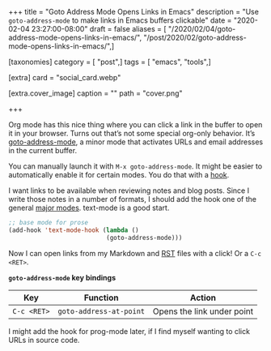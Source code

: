 +++
title = "Goto Address Mode Opens Links in Emacs"
description = "Use `goto-address-mode` to make links in Emacs buffers clickable"
date = "2020-02-04 23:27:00-08:00"
draft = false
aliases = [ "/2020/02/04/goto-address-mode-opens-links-in-emacs/", "/post/2020/02/goto-address-mode-opens-links-in-emacs/",]

[taxonomies]
category = [ "post",]
tags = [ "emacs", "tools",]

[extra]
card = "social_card.webp"

[extra.cover_image]
caption = ""
path = "cover.png"

+++

Org mode has this nice thing where you can click a link in the buffer to
open it in your browser. Turns out that’s not some special org-only
behavior. It’s
[goto-address-mode](https://www.gnu.org/software/emacs/manual/html_node/emacs/Goto-Address-mode.html),
a minor mode that activates URLs and email addresses in the current
buffer.

You can manually launch it with `M-x goto-address-mode`. It might be
easier to automatically enable it for certain modes. You do that with a
[hook](https://www.gnu.org/software/emacs/manual/html_node/emacs/Hooks.html).

I want links to be available when reviewing notes and blog posts. Since
I write those notes in a number of formats, I should add the hook one of
the general [major
modes](https://www.gnu.org/software/emacs/manual/html_node/elisp/Basic-Major-Modes.html#Basic-Major-Modes).
text-mode is a good start.

``` lisp
;; base mode for prose
(add-hook 'text-mode-hook (lambda ()
                           (goto-address-mode)))
```

Now I can open links from my Markdown and [RST](/tags/rst) files with a
click! Or a `C-c <RET>`.

**`goto-address-mode` key bindings**

| Key         | Function                | Action                     |
| ----------- | ----------------------- | -------------------------- |
| `C-c <RET>` | `goto-address-at-point` | Opens the link under point |

I might add the hook for prog-mode later, if I find myself wanting to
click URLs in source code.